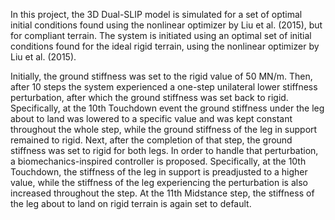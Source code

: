 In this project, the 3D Dual-SLIP model is simulated for a set of optimal initial conditions found using the nonlinear optimizer by Liu et al. (2015), but for compliant terrain.
The system is initiated using an optimal set of initial conditions found for the ideal rigid terrain, using the nonlinear optimizer by Liu et al. (2015).

Initially, the ground stiffness was set to the rigid value of 50 MN/m. Then, after 10 steps the system experienced a one-step unilateral lower stiffness perturbation, after which the ground stiffness was set back to rigid.
Specifically, at the 10th Touchdown event the ground stiffness under the leg about to land was lowered to a specific value and was kept constant throughout the whole step, while the ground stiffness of the leg in support remained to rigid. Next, after the completion of that step, the ground stiffness was set to rigid for both legs. In order to handle that perturbation, a
biomechanics-inspired controller is proposed. Specifically, at the 10th Touchdown, the stiffness of the leg in support is preadjusted to a higher
value, while the stiffness of the leg experiencing the perturbation is
also increased throughout the step. At the 11th Midstance step, the
stiffness of the leg about to land on rigid terrain is again set to
default.
